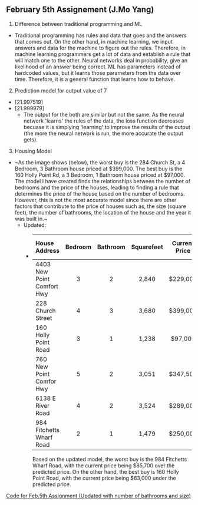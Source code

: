 ## February 5th Assignement (J.Mo Yang)

1) Difference between traditional programming and ML
* Traditional programming has rules and data that goes and the answers that comes out. On the other hand, in machine learning, we input answers and data for the machine to figure out the rules. Therefore, in machine learning programmers get a lot of data and establish a rule that will match one to the other. Neural networks deal in probability, give an likelihood of an answer being correct.  ML has parameters instead of hardcoded values, but it learns those parameters from the data over time. Therefore, it is a general function that learns how to behave. 

2) Prediction model for output value of 7 
* [21.997519]
* [21.999979]
   * The output for the both are similar but not the same. As the neural network 'learns' the rules of the data, the loss function decreases becuase it is simplying 'learning' to improve the results of the output (the more the neural network is run, the more accurate the output gets).

3) Housing Model 
* ~As the image shows (below), the worst buy is the 284 Church St, a 4 Bedroom, 3 Bathroom house priced at $399,000. The best buy is the 160 Holly Point Rd, a 3 Bedroom, 1 Bathroom house priced at $97,000. The model I have created finds the relationships between the number of bedrooms and the price of the houses, leading to finding a rule that determines the price of the house based on the number of bedrooms. However, this is not the most accurate model since there are other factors that contribute to the price of houses such as, the size (square feet), the number of bathrooms, the location of the house and the year it was built in.~
  * Updated:
    * | House Address                  | Bedroom | Bathroom | Squarefeet | Current Price | Model Predict |  Good or Bad Buy? (save) |
      |:-------------------------------|:-------:|:--------:|:----------:|:-------------:|:-------------:|:-----------------:|
      | 4403 New Point Comfort Hwy     |    3    |    2     |    2,840   |   $229,000    |  $282,000     |  Good (+$53,000)  |
      | 228 Church Street              |    4    |    3     |    3,680   |   $399,000    |  $372,600     |  Bad (-$26,400)   |
      | 160 Holly Point Road           |    3    |    1     |    1,238   |   $97,000     |  $160,000     |  Good (+$63,000)  |
      | 760 New Point Comfor Hwy       |    5    |    2     |    3,051   |   $347,500    |  $304,000     |  Bad (-$43,500)   |
      | 6138 E River Road              |    4    |    2     |    3,524   |   $289,000    |  $318,600     |  Good (+$29,600)  |
      | 984 Fitchetts Wharf Road       |    2    |    1     |    1,479   |   $250,000    |  $164,300     |  Bad (-$85,700)   |
      
      Based on the updated model, the worst buy is the 984 Fitchetts Wharf Road, with the current price being $85,700 over the predicted price. On the other hand, the best buy is 160 Holly Point Road, with the current price being $63,000 under the predicted price.  


[Code for Feb.5th Assignment (Updated with number of bathrooms and size)](Feb.5.Assignment.py)
  
